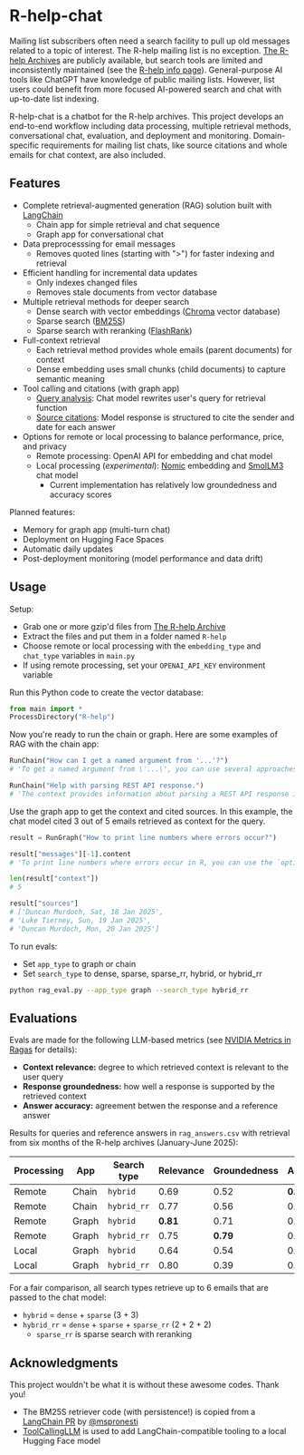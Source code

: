 # R-help-chat

Mailing list subscribers often need a search facility to pull up old messages related to a topic of interest.
The R-help mailing list is no exception.
[The R-help Archives](https://stat.ethz.ch/pipermail/r-help/) are publicly available, but search tools are limited and inconsistently maintained (see the [R-help info page](https://stat.ethz.ch/mailman/listinfo/r-help)).
General-purpose AI tools like ChatGPT have knowledge of public mailing lists.
However, list users could benefit from more focused AI-powered search and chat with up-to-date list indexing.

R-help-chat is a chatbot for the R-help archives.
This project develops an end-to-end workflow including data processing, multiple retrieval methods, conversational chat, evaluation, and deployment and monitoring.
Domain-specific requirements for mailing list chats, like source citations and whole emails for chat context, are also included.

## Features

- Complete retrieval-augmented generation (RAG) solution built with [LangChain](https://github.com/langchain-ai/langchain)
    - Chain app for simple retrieval and chat sequence
    - Graph app for conversational chat
- Data preprocesssing for email messages
    - Removes quoted lines (starting with ">") for faster indexing and retrieval
- Efficient handling for incremental data updates
    - Only indexes changed files
    - Removes stale documents from vector database
- Multiple retrieval methods for deeper search
    - Dense search with vector embeddings ([Chroma](https://github.com/chroma-core/chroma) vector database)
    - Sparse search ([BM25S](https://github.com/xhluca/bm25s))
    - Sparse search with reranking ([FlashRank](https://github.com/PrithivirajDamodaran/FlashRank))
- Full-context retrieval
    - Each retrieval method provides whole emails (parent documents) for context
    - Dense embedding uses small chunks (child documents) to capture semantic meaning
- Tool calling and citations (with graph app)
    - [Query analysis](https://python.langchain.com/docs/tutorials/qa_chat_history/): Chat model rewrites user's query for retrieval function
    - [Source citations](https://python.langchain.com/docs/how_to/qa_sources/): Model response is structured to cite the sender and date for each answer
- Options for remote or local processing to balance performance, price, and privacy
    - Remote processing: OpenAI API for embedding and chat model
    - Local processing (*experimental*): [Nomic](https://huggingface.co/nomic-ai/nomic-embed-text-v1.5) embedding and [SmolLM3](https://huggingface.co/HuggingFaceTB/SmolLM3-3B) chat model
        - Current implementation has relatively low groundedness and accuracy scores

Planned features:
- Memory for graph app (multi-turn chat)
- Deployment on Hugging Face Spaces
- Automatic daily updates
- Post-deployment monitoring (model performance and data drift)

## Usage

Setup:

- Grab one or more gzip'd files from [The R-help Archive](https://stat.ethz.ch/pipermail/r-help/)
- Extract the files and put them in a folder named `R-help`
- Choose remote or local processing with the `embedding_type` and `chat_type` variables in `main.py`
- If using remote processing, set your `OPENAI_API_KEY` environment variable

Run this Python code to create the vector database:

```python
from main import *
ProcessDirectory("R-help")
```

Now you're ready to run the chain or graph. Here are some examples of RAG with the chain app:

```python
RunChain("How can I get a named argument from '...'?")
# 'To get a named argument from \'...\', you can use several approaches as discussed in the context. Here are a few methods ...'

RunChain("Help with parsing REST API response.")
# 'The context provides information about parsing a REST API response in JSON format using R. Specifically, it mentions that the response from the API endpoint is in JSON format and suggests using the `jsonlite` package to parse it. ...'
```

Use the graph app to get the context and cited sources.
In this example, the chat model cited 3 out of 5 emails retrieved as context for the query.

```python
result = RunGraph("How to print line numbers where errors occur?")

result["messages"][-1].content
# 'To print line numbers where errors occur in R, you can use the `options()` function to set `show.error.locations` to `TRUE`. ...',

len(result["context"])
# 5 

result["sources"]
# ['Duncan Murdoch, Sat, 18 Jan 2025',
# 'Luke Tierney, Sun, 19 Jan 2025',
# 'Duncan Murdoch, Mon, 20 Jan 2025']
```

To run evals:

- Set `app_type` to graph or chain
- Set `search_type` to dense, sparse, sparse\_rr, hybrid, or hybrid\_rr

```sh
python rag_eval.py --app_type graph --search_type hybrid_rr
```

## Evaluations

Evals are made for the following LLM-based metrics (see [NVIDIA Metrics in Ragas](https://docs.ragas.io/en/stable/concepts/metrics/available_metrics/nvidia_metrics/) for details):

- **Context relevance:** degree to which retrieved context is relevant to the user query
- **Response groundedness:** how well a response is supported by the retrieved context
- **Answer accuracy:** agreement betwen the response and a reference answer

Results for queries and reference answers in `rag_answers.csv` with retrieval from six months of the R-help archives (January-June 2025):

| Processing | App | Search type | Relevance | Groundedness | Accuracy |
|-|-|-|-|-|-|
| Remote | Chain | `hybrid`    | 0.69     | 0.52     | **0.75** |
| Remote | Chain | `hybrid_rr` | 0.77     | 0.56     | 0.67     |
| Remote | Graph | `hybrid`    | **0.81** | 0.71     | 0.71     |
| Remote | Graph | `hybrid_rr` | 0.75     | **0.79** | 0.73     |
| Local  | Graph | `hybrid`    | 0.64     | 0.54     | 0.31     |
| Local  | Graph | `hybrid_rr` | 0.80     | 0.39     | 0.27     |

For a fair comparison, all search types retrieve up to 6 emails that are passed to the chat model:

- `hybrid` = `dense` + `sparse` (3 + 3)
- `hybrid_rr` = `dense` + `sparse` + `sparse_rr` (2 + 2 + 2)
  - `sparse_rr` is sparse search with reranking

## Acknowledgments

This project wouldn't be what it is without these awesome codes. Thank you!

- The BM25S retriever code (with persistence!) is copied from a [LangChain PR](https://github.com/langchain-ai/langchain/pull/28123) by [@mspronesti](https://github.com/mspronesti)
- [ToolCallingLLM](https://github.com/lalanikarim/tool_calling_llm) is used to add LangChain-compatible tooling to a local Hugging Face model
